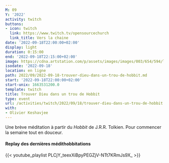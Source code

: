 ```yaml
---
M: 09
Y: '2022'
activity: twitch
buttons:
- icon: twitch
  link: https://www.twitch.tv/opensourcechurch
  link_title: Vers la chaine
date: '2022-09-18T22:00:00+02:00'
display: light
duration: 0:15:00
end: '2022-09-18T22:15:00+02:00'
image: https://cdna.artstation.com/p/assets/images/images/003/654/594/large/sam-robberechts-finalrender1.jpg
isodate: '2022-09-18'
location: en ligne
path: 2022/09/2022-09-18-trouver-dieu-dans-un-trou-de-hobbit.md
start: '2022-09-18T22:00:00+02:00'
start-unix: 1663531200.0
template: twitch
title: Trouver Dieu dans un trou de Hobbit
type: event
url: /activities/twitch/2022/09/18/trouver-dieu-dans-un-trou-de-hobbit
with:
- Olivier Keshavjee
---
```

Une brève méditation à partir du *Hobbit* de J.R.R. Tolkien. Pour commencer la semaine tout en douceur.



#### Replay des dernières médithobbitations

{{< youtube_playlist PLCjY_teexXiBpyPEGZjV-NTt7KRmJs9X_ >}}